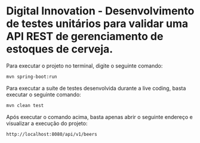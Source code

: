 # Digital Innovation - Desenvolvimento de testes unitários para validar uma API REST de gerenciamento de estoques de cerveja.

Para executar o projeto no terminal, digite o seguinte comando:
```bash
mvn spring-boot:run 
```
Para executar a suíte de testes desenvolvida durante a live coding, basta executar o seguinte comando:
```bash
mvn clean test
```
Após executar o comando acima, basta apenas abrir o seguinte endereço e visualizar a execução do projeto:
```bash
http://localhost:8080/api/v1/beers
```
